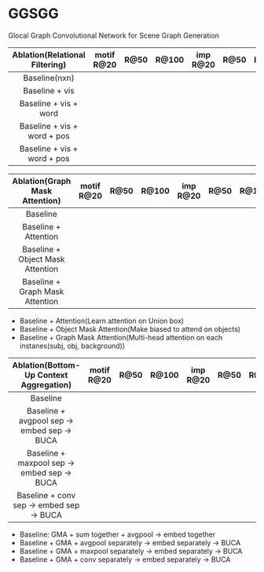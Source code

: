# GGSGG
Glocal Graph Convolutional Network for Scene Graph Generation 

| Ablation(Relational Filtering) |motif R@20| R@50 | R@100 | imp R@20 | R@50 | R@100 |
|:------------------------------:|:--------:|:----:|:-----:|:--------:|:----:|:-----:|
|Baseline(nxn)                   |          |      |       |          |      |       |
|Baseline + vis                  |          |      |       |          |      |       |
|Baseline + vis + word           |          |      |       |          |      |       |
|Baseline + vis + word + pos     |          |      |       |          |      |       |
|Baseline + vis + word + pos     |          |      |       |          |      |       |

| Ablation(Graph Mask Attention) |motif R@20| R@50 | R@100 | imp R@20 | R@50 | R@100 |
|:------------------------------:|:--------:|:----:|:-----:|:--------:|:----:|:-----:|
|Baseline                        |          |      |       |          |      |       |
|Baseline + Attention            |          |      |       |          |      |       |
|Baseline + Object Mask Attention|          |      |       |          |      |       |
|Baseline + Graph Mask Attention |          |      |       |          |      |       |

- Baseline + Attention(Learn attention on Union box)
- Baseline + Object Mask Attention(Make biased to attend on objects)
- Baseline + Graph Mask Attention(Multi-head attention on each instanes(subj, obj, background))

| Ablation(Bottom-Up Context Aggregation)     |motif R@20| R@50 | R@100 | imp R@20 | R@50 | R@100 |
|:-------------------------------------------:|:--------:|:----:|:-----:|:--------:|:----:|:-----:|
|Baseline                                     |          |      |       |          |      |       |
|Baseline + avgpool sep -> embed sep -> BUCA  |          |      |       |          |      |       |
|Baseline + maxpool sep -> embed sep -> BUCA  |          |      |       |          |      |       |
|Baseline + conv sep -> embed sep -> BUCA     |          |      |       |          |      |       |

- Baseline: GMA + sum together + avgpool -> embed together
- Baseline + GMA + avgpool separately -> embed separately -> BUCA
- Baseline + GMA + maxpool separately -> embed separately -> BUCA
- Baseline + GMA + conv separately -> embed separately -> BUCA
